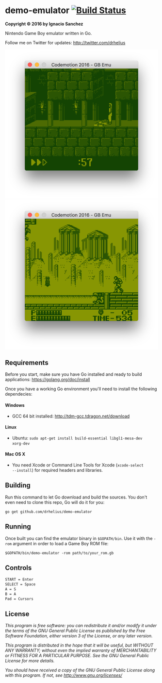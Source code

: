 demo-emulator [![Build Status](https://travis-ci.org/drhelius/demo-emulator.svg?branch=master)](https://travis-ci.org/drhelius/demo-emulator)
=======
<b>Copyright &copy; 2016 by Ignacio Sanchez</b>

Nintendo Game Boy emulator written in Go.

Follow me on Twitter for updates: http://twitter.com/drhelius

![Screenshot](/screenshots/screenshot1.png?raw=true "Screenshot") ![Screenshot](/screenshots/screenshot2.png?raw=true "Screenshot")


Requirements
------------

Before you start, make sure you have Go installed and ready to build applications: https://golang.org/doc/install

Once you have a working Go environment you'll need to install the following dependecies:

#### Windows

- GCC 64 bit installed: http://tdm-gcc.tdragon.net/download

#### Linux

- Ubuntu: <code>sudo apt-get install build-essential libgl1-mesa-dev xorg-dev</code>

#### Mac OS X

- You need Xcode or Command Line Tools for Xcode (<code>xcode-select --install</code>) for required headers and libraries.

Building
--------
Run this command to let Go download and build the sources. You don't even need to clone this repo, Go will do it for you:

```
go get github.com/drhelius/demo-emulator
```

Running
-------
Once built you can find the emulator binary in <code>$GOPATH/bin</code>. Use it with the <code>-rom</code> argument in order to load a Game Boy ROM file:

```
$GOPATH/bin/demo-emulator -rom path/to/your_rom.gb
```

Controls
--------
```
START = Enter
SELECT = Space
A = S
B = A
Pad = Cursors
```


License
-------

<i>This program is free software: you can redistribute it and/or modify</i>
<i>it under the terms of the GNU General Public License as published by</i>
<i>the Free Software Foundation, either version 3 of the License, or</i>
<i>any later version.</i>

<i>This program is distributed in the hope that it will be useful,</i>
<i>but WITHOUT ANY WARRANTY; without even the implied warranty of</i>
<i>MERCHANTABILITY or FITNESS FOR A PARTICULAR PURPOSE. See the</i>
<i>GNU General Public License for more details.</i>

<i>You should have received a copy of the GNU General Public License</i>
<i>along with this program.  If not, see http://www.gnu.org/licenses/</i>

